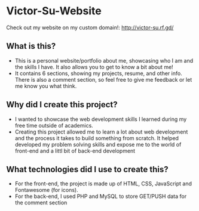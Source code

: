 # Victor-Su-Website

Check out my website on my custom domain!: http://victor-su.rf.gd/


## What is this?
- This is a personal website/portfolio about me, showcasing who I am and the skills I have. It also allows you to get to know a bit about me! 
- It contains 6 sections, showing my projects, resume, and other info. There is also a comment section, so feel free to give me feedback or let me know you what think.

## Why did I create this project?
- I wanted to showcase the web development skills I learned during my free time outside of academics.
- Creating this project allowed me to learn a lot about web development and the process it takes to build something from scratch. It helped developed my problem solving skills and expose me to the world of front-end and a littl bit of back-end development

## What technologies did I use to create this?
- For the front-end, the project is made up of HTML, CSS, JavaScript and Fontawesome (for icons).
- For the back-end, I used PHP and MySQL to store GET/PUSH data for the comment section
